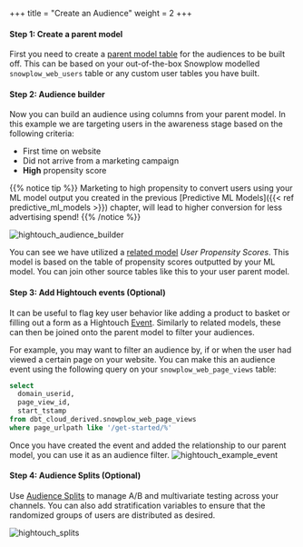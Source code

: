 +++
title = "Create an Audience"
weight = 2
+++

#### **Step 1:** Create a parent model

First you need to create a [parent model table](https://hightouch.com/docs/audiences/schema#the-parent-model-table) for the audiences to be built off. This can be based on your out-of-the-box Snowplow modelled `snowplow_web_users` table or any custom user tables you have built.

#### **Step 2:** Audience builder

Now you can build an audience using columns from your parent model. In this example we are targeting users in the awareness stage based on the following criteria:
* First time on website
* Did not arrive from a marketing campaign
* **High** propensity score

{{% notice tip %}}
Marketing to high propensity to convert users using your ML model output you created in the previous [Predictive ML Models]({{< ref predictive_ml_models >}}) chapter, will lead to higher conversion for less advertising spend!
{{% /notice %}}

![hightouch_audience_builder](../images/hightouch_audience_builder.png?width=30pc)

You can see we have utilized a [related model](https://hightouch.com/docs/audiences/schema#other-objects) *User Propensity Scores*. This model is based on the table of propensity scores outputted by your ML model. You can join other source tables like this to your user parent model.

#### **Step 3:** Add Hightouch events (Optional)
It can be useful to flag key user behavior like adding a product to basket or filling out a form as a Hightouch [Event](https://hightouch.com/docs/audiences/schema#events). Similarly to related models, these can then be joined onto the parent model to filter your audiences.

For example, you may want to filter an audience by, if or when the user had viewed a certain page on your website. You can make this an audience event using the following query on your `snowplow_web_page_views` table:

```sql
select 
  domain_userid,
  page_view_id,
  start_tstamp
from dbt_cloud_derived.snowplow_web_page_views
where page_urlpath like '/get-started/%'
```
Once you have created the event and added the relationship to our parent model, you can use it as an audience filter.
![hightouch_example_event](../images/hightouch_example_event.png?width=30pc)

#### **Step 4:** Audience Splits (Optional)

Use [Audience Splits](https://hightouch.com/blog/audience-splits) to manage A/B and  multivariate testing across your channels. You can also add stratification variables to ensure that the randomized groups of users are distributed as desired. 

![hightouch_splits](../images/hightouch_splits.png?width=40pc)
